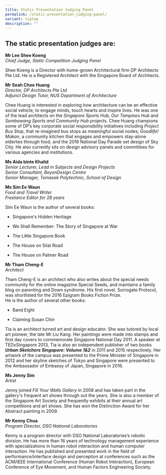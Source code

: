 ```yaml
---
title: Static Presentation Judging Panel
permalink: /static-presentation-judging-panel/
variant: tiptap
description: ""
---
```

<h2>The static presentation judges are:</h2>
<p><strong>Mr Lee Shee Koeng</strong>
<br><em>Chief Judge, Static Competition Judging Panel</em>
</p>
<p>Shee Koeng is a Director with home-grown Architectural firm DP Architects
Pte Ltd. He is a Registered Architect with the Singapore Board of Architects.<em><br></em>
</p>
<p><strong>Mr Seah Chee Huang</strong>
<br><em>Director, DP Architects Pte Ltd<br>Adjunct Design Tutor, NUS Department of Architecture</em>
</p>
<p>Chee Huang is interested in exploring how architecture can be an effective
social vehicle, to engage minds, touch hearts and inspire lives. He was
one of the lead architects on the <em>Singapore Sports Hub, Our Tampines Hub</em> and <em>Sembawang Sports and Community Hub</em> projects.
Chee Huang champions some of DP’s key corporate social responsibility initiatives
including <em>Project Bus Stop</em>, that re-imagined bus stops as meaningful
social nodes; <em>Goodlife! Makan</em>, a community kitchen that engages
and empowers stay-alone elderlies through food, and the 2016 National Day
Parade set design of Sky City. He also currently sits on design advisory
panels and committees for various agencies and institutions.</p>
<p><strong>Ms Aida binte Khalid</strong>
<br><em>Senior Lecturer, Lead in Subjects and Design Projects<br>Senior Consultant, BeyonDesign Centre<br>Senior Manager, Temasek Polytechnic, School of Design</em>
</p>
<p><strong>Ms Sim Ee Waun</strong>
<br><em>Food and Travel Writer<br>Freelance Editor for 28 years</em>
</p>
<p>Sim Ee Waun is the author of several books:</p>
<ul data-tight="true" class="tight">
<li>
<p>Singapore's Hidden Heritage</p>
</li>
<li>
<p>We Shall Remember: The Story of Singapore at War</p>
</li>
<li>
<p>The Little Singapore Book</p>
</li>
<li>
<p>The House on Silat Road</p>
</li>
<li>
<p>The House on Palmer Road</p>
</li>
</ul>
<p><strong>Mr Tham Cheng-E</strong>
<br><em>Architect</em>
</p>
<p>Tham Cheng-E is an architect who also writes about the special needs community
for the online magazine Special Seeds, and maintains a family blog on parenting
and Down syndrome. His first novel, Surrogate Protocol, was shortlisted
for the 2016 Epigram Books Fiction Prize.<em><br></em>He is the author
of several other books:</p>
<ul data-tight="true" class="tight">
<li>
<p>Band Eight</p>
</li>
<li>
<p>Claiming Susan Chin</p>
</li>
</ul>
<p>Tia is an architect turned art and design educator. She was tutored by
local art pioneer, the late Mr Liu Kang. Her paintings were made into stamps
and first day covers to commemorate Singapore National Day 2011. A speaker
at TEDxSingapore 2013, Tia is also an independent publisher of two books <strong><em>Urban Sketchers Singapore: Volume 1&amp;2</em></strong><em> </em>in
2011 and 2015 respectively. Her artwork of the campus was presented to
the Prime Minister of Singapore in 2012 and her skyline sketches of Tokyo
and Singapore were presented to the Ambassador of Embassy of Japan, Singapore
in 2016.</p>
<p><strong>Ms Jenny Sim</strong>
<br><em>Artist</em>
</p>
<p>Jenny joined <em>Fill Your Walls Gallery</em> in 2008 and has taken part
in the gallery's frequent art shows through out the years. She is also
a member of the Singapore Art Society and frequently exhibits at their
annual art competitions and art shows. She has won the Distinction Award
for her Abstract painting in 2009.</p>
<p></p>
<p><strong>Mr Kenny Chua</strong>
<br><em>Program Director, DSO National Laboratories</em>
</p>
<p>Kenny is a program director with DSO National Laboratories’s robotic division.
He has more than 16 years of technology management experience with specializations
in human robot interaction and human computer interaction. He has published
and presented work in the field of performance/interface design and perception
at conferences such as the ACM/IEEE International Conference (Human Robot
Interaction), European Conference of Eye Movement, and Human Factors Engineering
Society.</p>
<p></p>